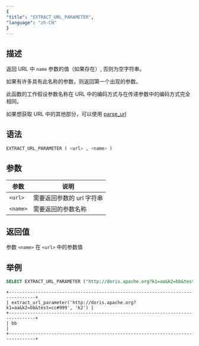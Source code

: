 ```yaml
---
{
"title": "EXTRACT_URL_PARAMETER",
"language": "zh-CN"
}
---
```


## 描述

返回 URL 中 `name` 参数的值（如果存在）, 否则为空字符串。

如果有许多具有此名称的参数，则返回第一个出现的参数。

此函数的工作假设参数名称在 URL 中的编码方式与在传递参数中的编码方式完全相同。

如果想获取 URL 中的其他部分，可以使用 [parse_url](parse-url.md) 

## 语法

```sql
EXTRACT_URL_PARAMETER ( <url> , <name> )
```

## 参数

| 参数       | 说明            |
|----------|---------------|
| `<url>`  | 需要返回参数的 url 字符串 |
| `<name>` | 需要返回的参数名称     |

## 返回值

参数 `<name>` 在 `<url>` 中的参数值

## 举例

```sql
SELECT EXTRACT_URL_PARAMETER ("http://doris.apache.org?k1=aa&k2=bb&test=cc#999", "k2")
```

```text
+--------------------------------------------------------------------------------+
| extract_url_parameter('http://doris.apache.org?k1=aa&k2=bb&test=cc#999', 'k2') |
+--------------------------------------------------------------------------------+
| bb                                                                             |
+--------------------------------------------------------------------------------+
```